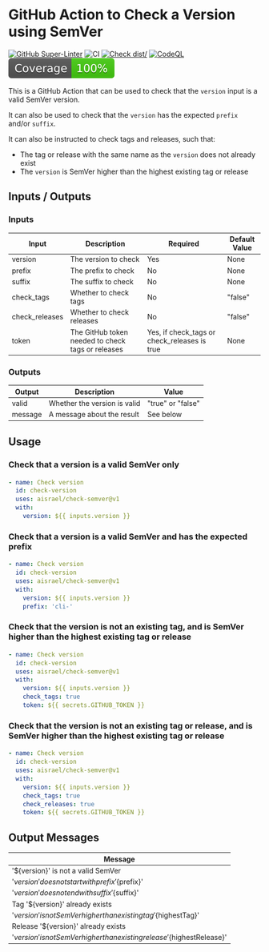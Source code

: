 # GitHub Action to Check a Version using SemVer

[![GitHub Super-Linter](https://github.com/actions/typescript-action/actions/workflows/linter.yml/badge.svg)](https://github.com/super-linter/super-linter)
![CI](https://github.com/actions/typescript-action/actions/workflows/ci.yml/badge.svg)
[![Check dist/](https://github.com/actions/typescript-action/actions/workflows/check-dist.yml/badge.svg)](https://github.com/actions/typescript-action/actions/workflows/check-dist.yml)
[![CodeQL](https://github.com/actions/typescript-action/actions/workflows/codeql-analysis.yml/badge.svg)](https://github.com/actions/typescript-action/actions/workflows/codeql-analysis.yml)
[![Coverage](./badges/coverage.svg)](./badges/coverage.svg)

This is a GitHub Action that can be used to check that the `version` input is a valid SemVer version.

It can also be used to check that the `version` has the expected `prefix` and/or `suffix`.

It can also be instructed to check tags and releases, such that:
- The tag or release with the same name as the `version` does not already exist
- The `version` is SemVer higher than the highest existing tag or release

## Inputs / Outputs

### Inputs

| Input          | Description                                        | Required                                     | Default Value |
| -------------- | -------------------------------------------------- | -------------------------------------------- | ------------- |
| version        | The version to check                               | Yes                                          | None          |
| prefix         | The prefix to check                                | No                                           | None          |
| suffix         | The suffix to check                                | No                                           | None          |
| check_tags     | Whether to check tags                              | No                                           | "false"       |
| check_releases | Whether to check releases                          | No                                           | "false"       |
| token          | The GitHub token needed to check tags or releases  | Yes, if check_tags or check_releases is true | None          |

### Outputs

| Output  | Description                  | Value                      |
| ------- | ---------------------------- | -------------------------- |
| valid   | Whether the version is valid | "true" or "false"          |
| message | A message about the result   | See below                  |

## Usage

### Check that a version is a valid SemVer only

```yaml
- name: Check version
  id: check-version
  uses: aisrael/check-semver@v1
  with:
    version: ${{ inputs.version }}
```

### Check that a version is a valid SemVer and has the expected prefix

```yaml
- name: Check version
  id: check-version
  uses: aisrael/check-semver@v1
  with:
    version: ${{ inputs.version }}
    prefix: 'cli-'
```

### Check that the version is not an existing tag, and is SemVer higher than the highest existing tag or release

```yaml
- name: Check version
  id: check-version
  uses: aisrael/check-semver@v1
  with:
    version: ${{ inputs.version }}
    check_tags: true
    token: ${{ secrets.GITHUB_TOKEN }}
```

### Check that the version is not an existing tag or release, and is SemVer higher than the highest existing tag or release

```yaml
- name: Check version
  id: check-version
  uses: aisrael/check-semver@v1
  with:
    version: ${{ inputs.version }}
    check_tags: true
    check_releases: true
    token: ${{ secrets.GITHUB_TOKEN }}
```

## Output Messages

| Message                                                                     |
| --------------------------------------------------------------------------- |
| '${version}' is not a valid SemVer                                          |
| '${version}' does not start with prefix '${prefix}'                         |
| '${version}' does not end with suffix '${suffix}'                           |
| Tag '${version}' already exists                                             |
| '${version}' is not SemVer higher than existing tag '${highestTag}'         |
| Release '${version}' already exists                                         |
| '${version}' is not SemVer higher than existing release '${highestRelease}' |
